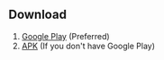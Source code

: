 ## Download

1. [Google Play](https://play.google.com/store/apps/details?id=tool.seagull.v) (Preferred)
2. [APK](https://github.com/seagulltool/seagulltool.github.io/releases/download/v3.0/seagull-release-3.0.apk) (If you don't have Google Play)
